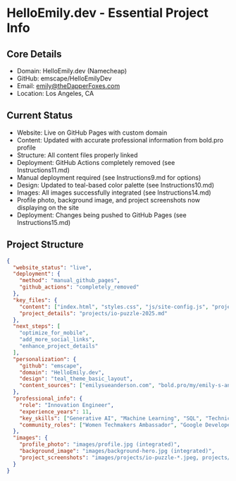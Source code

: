 # HelloEmily.dev - Essential Project Info

## Core Details
- Domain: HelloEmily.dev (Namecheap)
- GitHub: emscape/HelloEmilyDev
- Email: emily@theDapperFoxes.com
- Location: Los Angeles, CA

## Current Status
- Website: Live on GitHub Pages with custom domain
- Content: Updated with accurate professional information from bold.pro profile
- Structure: All content files properly linked
- Deployment: GitHub Actions completely removed (see Instructions11.md)
- Manual deployment required (see Instructions9.md for options)
- Design: Updated to teal-based color palette (see Instructions10.md)
- Images: All images successfully integrated (see Instructions14.md)
- Profile photo, background image, and project screenshots now displaying on the site
- Deployment: Changes being pushed to GitHub Pages (see Instructions15.md)

## Project Structure
```json
{
  "website_status": "live",
  "deployment": {
    "method": "manual_github_pages",
    "github_actions": "completely_removed"
  },
  "key_files": {
    "content": ["index.html", "styles.css", "js/site-config.js", "projects-data.json"],
    "project_details": "projects/io-puzzle-2025.md"
  },
  "next_steps": [
    "optimize_for_mobile",
    "add_more_social_links",
    "enhance_project_details"
  ],
  "personalization": {
    "github": "emscape",
    "domain": "HelloEmily.dev",
    "design": "teal_theme_basic_layout",
    "content_sources": ["emilysueanderson.com", "bold.pro/my/emily-s-anderson/102r"]
  },
  "professional_info": {
    "role": "Innovation Engineer",
    "experience_years": 11,
    "key_skills": ["Generative AI", "Machine Learning", "SQL", "Technical Documentation"],
    "community_roles": ["Women Techmakers Ambassador", "Google Developer Groups Organizer"]
  },
  "images": {
    "profile_photo": "images/profile.jpg (integrated)",
    "background_image": "images/background-hero.jpg (integrated)",
    "project_screenshots": "images/projects/io-puzzle-*.jpeg, projects/sean-website-main.jpg, projects/website-main.jpg, projects/website-mobile.png (integrated)"
  }
}